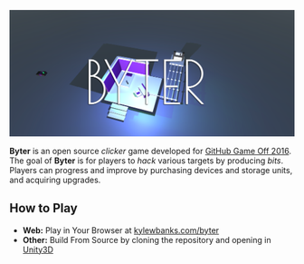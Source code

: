 ![Byter for GitHub Game Off 2016](/logo.png)

**Byter** is an open source *clicker* game developed for [GitHub Game Off 2016](gameoff.github.com). The goal of **Byter** is for players to *hack* various targets by producing *bits*. Players can progress and improve by purchasing devices and storage units, and acquiring upgrades.

## How to Play

- **Web:** Play in Your Browser at [kylewbanks.com/byter](https://kylewbanks.com/byter)
- **Other:** Build From Source by cloning the repository and opening in [Unity3D](https://unity3d.com/)
